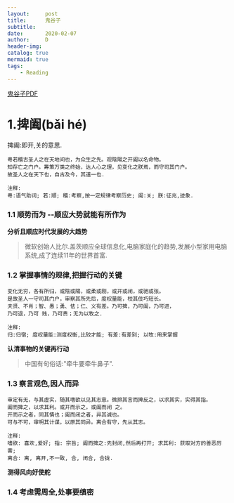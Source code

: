 ```yaml
---
layout:     post
title:      鬼谷子
subtitle:   
date:       2020-02-07
author:     D
header-img: 
catalog: true
mermaid: true
tags:
    - Reading
---
```


<a href="https://github.com/dm116/dm116.github.io/blob/master/assests/Guigumaster.pdf" target="_blank">鬼谷子PDF</a>

# 1.捭阖(bǎi hé)
捭阖:即开,关的意思.
```
粤若稽古圣人之在天地间也，为众生之先。观陰陽之开阖以名命物。
知存亡之门户。筹策万类之终始，达人心之理，见变化之朕焉，而守司其门户。
故圣人之在天下也，自古及今，其道一也.

注释:
粤:语气助词; 若:顺; 稽:考察,按一定规律考察历史; 阖:关; 朕:征兆,迹象.
```
### 1.1 顺势而为 --顺应大势就能有所作为
**分析且顺应时代发展的大趋势**

>微软创始人比尔.盖茨顺应全球信息化,电脑家庭化的趋势,发展小型家用电脑系统,成了连续11年的世界首富.

### 1.2 掌握事情的规律,把握行动的关键
```
变化无穷，各有所归，或陰或陽，或柔或刚，或开或闭，或驰或张。
是故圣人一守司其门户，审察其所先后，度权量能，校其伎巧短长。
夫贤、不肖；智、愚；勇、怯；仁、义有差。乃可捭，乃可阖，乃可进，
乃可退，乃可 贱，乃可贵；无为以牧之.

注释:
归:归宿; 度权量能:测度权衡,比较才能; 有差:有差别; 以牧:用来掌握
```
**认清事物的关键再行动**

>中国有句俗话:"牵牛要牵牛鼻子".

### 1.3 察言观色,因人而异
```
审定有无，与其虚实，随其嗜欲以见其志意。微排其言而捭反之，以求其实，实得其指。
阖而捭之，以求其利。或开而示之，或阖而闭 之。
开而示之者，同其情也；阖而闭之者，异其诚也。
可与不可，审明其计谋，以原其同异。离合有守，先从其志。

注释:
嗜欲: 喜欢,爱好; 指: 宗旨; 阖而捭之:先封闭,然后再打开; 求其利: 获取对方的善恶厉害;
离合: 离, 离开,不一致, 合, 闭合, 合拢.
```
**测得风向好使舵**

### 1.4 考虑需周全,处事要缜密




